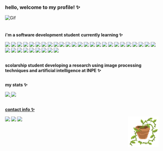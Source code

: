 ### hello, welcome to my profile! ✨


<img src="c76ea5d3ec499da3a9a9ae56f0b7bf32.gif" alt="Gif" width="650px"/>

#

<b>i'm a software  development student</b>
<b>currently learning ✨</b>

<div>
  <img src="https://img.shields.io/badge/JavaScript-323330?style=for-the-badge&logo=javascript&logoColor=white&color=75c775"/> 
  <img src="https://img.shields.io/badge/TypeScript-007ACC?style=for-the-badge&logo=typescript&logoColor=white&color=75c775"/> 
  <img src="https://img.shields.io/badge/Node%20js-339933?style=for-the-badge&logo=nodedotjs&logoColor=white&color=75c775"/> 
  <img src="https://img.shields.io/badge/react-%2320232a.svg?style=for-the-badge&logo=react&logoColor=white&color=75c775"/>
  <img src="https://img.shields.io/badge/react_native-%2320232a.svg?style=for-the-badge&logo=react&logoColor=white&color=75c775"/>
  <img src="https://img.shields.io/badge/HTML5-E34F26?style=for-the-badge&logo=html5&logoColor=white&color=75c775" /> 
  <img src="https://img.shields.io/badge/CSS3- 1572B6?style=for-the-badge&logo=css3&logoColor=white&color=75c775" /> 
  <img src="https://img.shields.io/badge/java-%23ED8B00.svg?style=for-the-badge&logo=openjdk&logoColor=white&color=75c775" />
  <img src="https://img.shields.io/badge/Python-3776AB?style=for-the-badge&logo=python&color=75c775&logoColor=white" />
  <img src="https://img.shields.io/badge/Flask-000000?style=for-the-badge&logo=flask&logoColor=white&color=75c775"/> 
  <img src="https://img.shields.io/badge/Vercel-000000?style=for-the-badge&logo=vercel&logoColor=white&color=75c775"/>
  <img src="https://img.shields.io/badge/MySQL-00000F?style=for-the-badge&logo=mysql&logoColor=white&color=75c775"/> 
  <img src="https://img.shields.io/badge/MongoDB-%234ea94b.svg?style=for-the-badge&logo=mongodb&logoColor=white&color=75c775"/>
  <img src="https://img.shields.io/badge/cassandra-%231287B1.svg?style=for-the-badge&logo=apache-cassandra&logoColor=white&color=75c775"/>
  <img src="https://img.shields.io/badge/firebase-a08021?style=for-the-badge&logo=firebase&logoColor=white&color=75c775"/>
  <img src="https://img.shields.io/badge/Neo4j-008CC1?style=for-the-badge&logo=neo4j&logoColor=white&color=75c775"/>
  <img src="https://img.shields.io/badge/redis-%23DD0031.svg?style=for-the-badge&logo=redis&logoColor=white&color=75c775"/>
  <img src="https://img.shields.io/badge/Insomnia-black?style=for-the-badge&logo=insomnia&logoColor=white&color=75c775"/>
  <img src="https://img.shields.io/badge/Canva-%2300C4CC.svg?style=for-the-badge&logo=Canva&logoColor=white&color=75c775"/>
  <img src="https://img.shields.io/badge/figma-%23F24E1E.svg?style=for-the-badge&logo=figma&logoColor=white&color=75c775"/>
  <img src="https://img.shields.io/badge/Gimp-657D8B?style=for-the-badge&logo=gimp&logoColor=FFFFFF&color=75c775"/>
  <img src="https://img.shields.io/badge/bootstrap-%238511FA.svg?style=for-the-badge&logo=bootstrap&logoColor=white&color=75c775"/>
  <img src="https://img.shields.io/badge/chart.js-F5788D.svg?style=for-the-badge&logo=chart.js&logoColor=white&color=75c775"/>
  <img src="https://img.shields.io/badge/NPM-%23CB3837.svg?style=for-the-badge&logo=npm&logoColor=white&color=75c775"/>
  <img src="https://img.shields.io/badge/Next-black?style=for-the-badge&logo=next.js&logoColor=white&color=75c775"/>
  <img src="https://img.shields.io/badge/NODEMON-%23323330.svg?style=for-the-badge&logo=nodemon&logoColor=white&color=75c775"/>
  <img src="https://img.shields.io/badge/pnpm-%234a4a4a.svg?style=for-the-badge&logo=pnpm&logoColor=white&color=75c775"/>
  <img src="https://img.shields.io/badge/tailwindcss-%2338B2AC.svg?style=for-the-badge&logo=tailwind-css&logoColor=white&color=75c775"/>
  <img src="https://img.shields.io/badge/WordPress-%23117AC9.svg?style=for-the-badge&logo=WordPress&logoColor=white&color=75c775"/>
  <img src="https://img.shields.io/badge/Linux-E34F26?style=for-the-badge&logo=linux&logoColor=white&color=75c775"/>
  <img src="https://img.shields.io/badge/jira-%230A0FFF.svg?style=for-the-badge&logo=jira&logoColor=white&color=75c775"/>
  <img src="https://img.shields.io/badge/Trello-%23026AA7.svg?style=for-the-badge&logo=Trello&logoColor=white&color=75c775"/>
  <img src="https://img.shields.io/badge/github-%23121011.svg?style=for-the-badge&logo=github&logoColor=white&color=75c775"/>
  <img src="&color=75c775"/>
  
 
  
</div>

##

<b>scolarship student developing a research using image processing techniques and artificial intelligence at INPE ✨</b>

##

<b>my stats ✨</b>

<div>
  <a href="https://beacons.ai/eulauragabriel">
  <img height="123cm" src="https://github-readme-stats-sigma-five.vercel.app/api?username=eulauragabriel&include_all_commits=true&count_private=true&show_icons=true&title_color=ffffff&bg_color=75c775&text_color=ffffff&border_color=ffffff&icon_color=ffffff"/>
  <img height="123cm" src="https://github-readme-stats-sigma-five.vercel.app/api/top-langs/?username=eulauragabriel&layout=compact&langs_count=16&title_color=ffffff&bg_color=75c775&text_color=ffffff&border_color=ffffff&icon_color=ffffff"/>
</div>


##

<b>contact info ✨</b>
<div>
  <a href="https://instagram.com/eulauragabriel" target="_blank"><img src="https://img.shields.io/badge/-Instagram-%23E4405F?style=for-the-badge&logo=instagram&logoColor=white&color=75c775" target="_blank"></a>
  <a href = "mailto:eulauragabriel@gmail.com"><img src="https://img.shields.io/badge/-Gmail-%23333?style=for-the-badge&logo=gmail&logoColor=white&color=75c775" target="_blank"></a>
  <a href="https://www.linkedin.com/in/eulauragabriel" target="_blank"><img src="https://img.shields.io/badge/-LinkedIn-%230077B5?style=for-the-badge&logo=linkedin&logoColor=white&color=75c775" target="_blank"></a> 
   <img align="right" src="a4a6b0a531328e5d9c984a793fa1ac04.gif" height=100px/>
</div>
